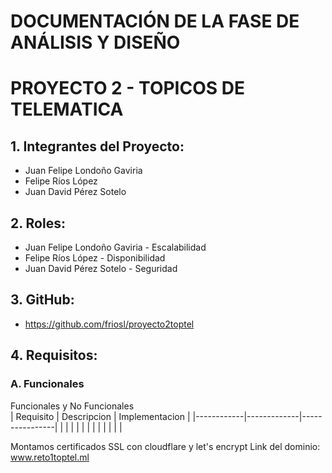 # DOCUMENTACIÓN DE LA FASE DE ANÁLISIS Y DISEÑO

# PROYECTO 2 - TOPICOS DE TELEMATICA



## 1. Integrantes del Proyecto:
- Juan Felipe Londoño Gaviria
- Felipe Ríos López
- Juan David Pérez Sotelo

## 2. Roles: 
- Juan Felipe Londoño Gaviria - Escalabilidad
- Felipe Ríos López - Disponibilidad
- Juan David Pérez Sotelo - Seguridad

## 3. GitHub: 
- https://github.com/friosl/proyecto2toptel


## 4. Requisitos: 

### A. Funcionales 
Funcionales y No Funcionales  
   | Requisito | Descripcion | Implementacion |
   |------------|-------------|----------------|
   | | | |
   | | | |
   | | | |

Montamos certificados SSL con cloudflare y let's encrypt
Link del dominio:
www.reto1toptel.ml
